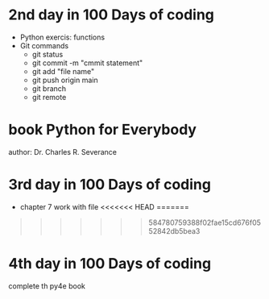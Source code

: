 # 2nd day in 100 Days of coding
* Python exercis: functions 
* Git commands 
    - git status
    - git commit -m "cmmit statement"
    - git add "file name"
    - git push origin main 
    - git branch
    - git remote

# book Python for Everybody
  author: Dr. Charles R. Severance

# 3rd day in 100 Days of coding
* chapter 7 work with file
<<<<<<< HEAD
=======

>>>>>>> 584780759388f02fae15cd676f0552842db5bea3





# 4th day in 100 Days of coding
complete th py4e book
